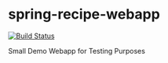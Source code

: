# spring-recipe-webapp
[![Build Status](https://travis-ci.com/JFuerste/spring-recipe-webapp.svg?token=DXxKCUnhUTNCqpsap9Wf&branch=master)](https://travis-ci.com/JFuerste/spring-recipe-webapp)

Small Demo Webapp for Testing Purposes
